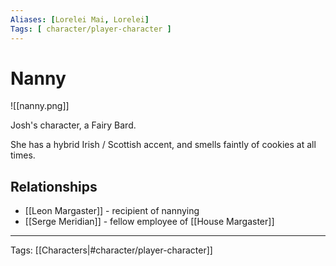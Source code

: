 ```yaml
---
Aliases: [Lorelei Mai, Lorelei]
Tags: [ character/player-character ]
---
```


# Nanny

![[nanny.png]]

Josh's character, a Fairy Bard.

She has a hybrid Irish / Scottish accent, and smells faintly of cookies at all times.

## Relationships

- [[Leon Margaster]] - recipient of nannying
- [[Serge Meridian]] - fellow employee of [[House Margaster]]

---
Tags: [[Characters|#character/player-character]]
